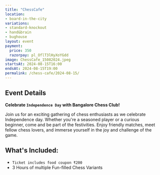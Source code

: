 ```yaml
---
title: "ChessCafe"
location:
- board-in-the-city
variations:
- standard-knockout
- hand&brain
- bughouse
layout: event
payment:
  price: 350
  razorpay: pl_OflT3lHyXoYGdd
image: ChessCafe_15082024.jpeg
startsAt: 2024-08-15T16:00
endsAt: 2024-08-15T19:00
permalink: /chess-cafe/2024-08-15/
---
```

## Event Details

**Celebrate `Independence Day` with Bangalore Chess Club!**

Join us for an exciting gathering of chess enthusiasts as we
celebrate Independence day. Whether you're a seasoned player or a curious
beginner, come and be part of the festivities. Enjoy friendly
matches, meet fellow chess lovers, and immerse yourself in the joy
and challenge of the game.

## What's Included:

- `Ticket includes food coupon ₹200`
- 3 Hours of multiple Fun-filled Chess Variants
